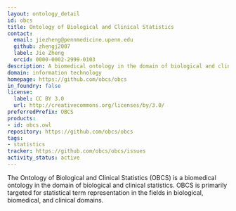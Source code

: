 ```yaml
---
layout: ontology_detail
id: obcs
title: Ontology of Biological and Clinical Statistics
contact:
  email: jiezheng@pennmedicine.upenn.edu
  github: zhengj2007
  label: Jie Zheng
  orcid: 0000-0002-2999-0103
description: A biomedical ontology in the domain of biological and clinical statistics.
domain: information technology
homepage: https://github.com/obcs/obcs
in_foundry: false
license:
  label: CC BY 3.0
  url: http://creativecommons.org/licenses/by/3.0/
preferredPrefix: OBCS
products:
- id: obcs.owl
repository: https://github.com/obcs/obcs
tags:
- statistics
tracker: https://github.com/obcs/obcs/issues
activity_status: active
---
```


The Ontology of Biological and Clinical Statistics (OBCS) is a biomedical ontology in the domain of biological and clinical statistics. OBCS is primarily targeted for statistical term representation in the fields in biological, biomedical, and clinical domains.
